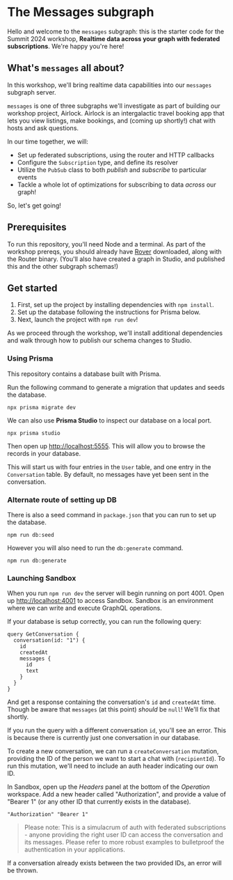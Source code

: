 # The Messages subgraph

Hello and welcome to the `messages` subgraph: this is the starter code for the Summit 2024 workshop, **Realtime data across your graph with federated subscriptions**. We're happy you're here!

## What's `messages` all about?

In this workshop, we'll bring realtime data capabilities into our `messages` subgraph server.

`messages` is one of three subgraphs we'll investigate as part of building our workshop project, Airlock. Airlock is an intergalactic travel booking app that lets you view listings, make bookings, and (coming up shortly!) chat with hosts and ask questions.

In our time together, we will:

- Set up federated subscriptions, using the router and HTTP callbacks
- Configure the `Subscription` type, and define its resolver
- Utilize the `PubSub` class to both _publish_ and _subscribe_ to particular events
- Tackle a whole lot of optimizations for subscribing to data _across_ our graph!

So, let's get going!

## Prerequisites

To run this repository, you'll need Node and a terminal. As part of the workshop prereqs, you should already have [Rover](https://www.apollographql.com/docs/rover/) downloaded, along with the Router binary. (You'll also have created a graph in Studio, and published this and the other subgraph schemas!)

## Get started

1. First, set up the project by installing dependencies with `npm install`.
1. Set up the database following the instructions for Prisma below.
1. Next, launch the project with `npm run dev`!

As we proceed through the workshop, we'll install additional dependencies and walk through how to publish our schema changes to Studio.

### Using Prisma

This repository contains a database built with Prisma.

Run the following command to generate a migration that updates and seeds the database.

```
npx prisma migrate dev
```

We can also use **Prisma Studio** to inspect our database on a local port.

```
npx prisma studio
```

Then open up [http://localhost:5555](http://localhost:5555). This will allow you to browse the records in your database.

This will start us with four entries in the `User` table, and one entry in the `Conversation` table. By default, no messages have yet been sent in the conversation.

### Alternate route of setting up DB

There is also a seed command in `package.json` that you can run to set up the database.

```
npm run db:seed
```

However you will also need to run the `db:generate` command.

```
npm run db:generate
```

### Launching Sandbox

When you run `npm run dev` the server will begin running on port 4001. Open up [http://localhost:4001](http://localhost:4001) to access Sandbox. Sandbox is an environment where we can write and execute GraphQL operations.

If your database is setup correctly, you can run the following query:

```
query GetConversation {
  conversation(id: "1") {
    id
    createdAt
    messages {
      id
      text
    }
  }
}
```

And get a response containing the conversation's `id` and `createdAt` time. Though be aware that `messages` (at this point) _should_ be `null`! We'll fix that shortly.

If you run the query with a different conversation `id`, you'll see an error. This is because there is currently just one conversation in our database.

To create a new conversation, we can run a `createConversation` mutation, providing the ID of the person we want to start a chat with (`recipientId`). To run this mutation, we'll need to include an auth header indicating our own ID.

In Sandbox, open up the _Headers_ panel at the bottom of the _Operation_ workspace. Add a new header called "Authorization", and provide a value of "Bearer 1" (or any other ID that currently exists in the database).

```
"Authorization" "Bearer 1"
```

> Please note: This is a simulacrum of auth with federated subscriptions - anyone providing the right user ID can access the conversation and its messages. Please refer to more robust examples to bulletproof the authentication in your applications.

If a conversation already exists between the two provided IDs, an error will be thrown.

```

```
